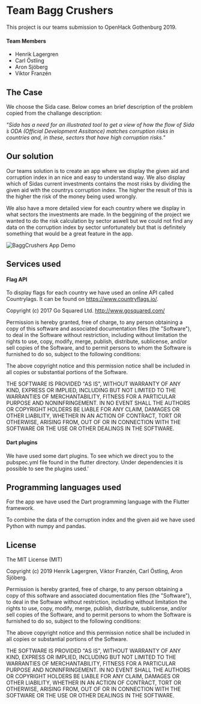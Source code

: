 # Team Bagg Crushers
This project is our teams submission to OpenHack Gothenburg 2019. 

#### Team Members
- Henrik Lagergren
- Carl Östling
- Aron Sjöberg
- Viktor Franzén

## The Case
We choose the Sida case. Below comes an brief description of the problem copied from
the challange description:

*"Sida has a need for an illustrated tool to get a view of how the flow of Sida ́s ODA (Official
 Development Assitance) matches corruption risks in countries and, in these, sectors that
 have high corruption risks."*

## Our solution
Our teams solution is to create an app where we display the given aid 
and corruption index in an nice and easy to understand way. We also display
 which of Sidas current investments contains the most risks by dividing 
 the given aid with the countrys corruption index. The higher the result of this
 is the higher the risk of the money being used wrongly.
 
 We also have a more detailed view for each country where we display in what
 sectors the investments are made. In the beggining of the project 
 we wanted to do the risk calculation by sector aswell but we could not find
 any data on the corruption index by sector unfortunately but that is definitely 
 something that would be a great feature in the app.
 
 ![BaggCrushers App Demo](https://media.giphy.com/media/cKsiqaLDBDnrM2dCMa/giphy.gif)
 
## Services used
#### Flag API
To display flags for each country we have used an online API called Countrylags.
It can be found on https://www.countryflags.io/.

Copyright (c) 2017 Go Squared Ltd. http://www.gosquared.com/

Permission is hereby granted, free of charge, to any person obtaining a copy of this software and associated documentation files (the "Software"), to deal in the Software without restriction, including without limitation the rights to use, copy, modify, merge, publish, distribute, sublicense, and/or sell copies of the Software, and to permit persons to whom the Software is furnished to do so, subject to the following conditions:

The above copyright notice and this permission notice shall be included in all copies or substantial portions of the Software.

THE SOFTWARE IS PROVIDED "AS IS", WITHOUT WARRANTY OF ANY KIND, EXPRESS OR IMPLIED, INCLUDING BUT NOT LIMITED TO THE WARRANTIES OF MERCHANTABILITY, FITNESS FOR A PARTICULAR PURPOSE AND NONINFRINGEMENT. IN NO EVENT SHALL THE AUTHORS OR COPYRIGHT HOLDERS BE LIABLE FOR ANY CLAIM, DAMAGES OR OTHER LIABILITY, WHETHER IN AN ACTION OF CONTRACT, TORT OR OTHERWISE, ARISING FROM, OUT OF OR IN CONNECTION WITH THE SOFTWARE OR THE USE OR OTHER DEALINGS IN THE SOFTWARE.

#### Dart plugins
We have used some dart plugins. To see which we direct you to the pubspec.yml file
found in the flutter directory. Under dependencies it is possible to see the plugins used.'

## Programming languages used
For the app we have used the Dart programming language with the Flutter 
framework.

To combine the data of the corruption index and the given aid we have used Python
with numpy and pandas.


## License
The MIT License (MIT)

Copyright (c) 2019 Henrik Lagergren, Viktor Franzén, Carl Östling, Aron Sjöberg.

Permission is hereby granted, free of charge, to any person obtaining a copy of this software and associated documentation files (the "Software"), to deal in the Software without restriction, including without limitation the rights to use, copy, modify, merge, publish, distribute, sublicense, and/or sell copies of the Software, and to permit persons to whom the Software is furnished to do so, subject to the following conditions:

The above copyright notice and this permission notice shall be included in all copies or substantial portions of the Software.

THE SOFTWARE IS PROVIDED "AS IS", WITHOUT WARRANTY OF ANY KIND, EXPRESS OR IMPLIED, INCLUDING BUT NOT LIMITED TO THE WARRANTIES OF MERCHANTABILITY, FITNESS FOR A PARTICULAR PURPOSE AND NONINFRINGEMENT. IN NO EVENT SHALL THE AUTHORS OR COPYRIGHT HOLDERS BE LIABLE FOR ANY CLAIM, DAMAGES OR OTHER LIABILITY, WHETHER IN AN ACTION OF CONTRACT, TORT OR OTHERWISE, ARISING FROM, OUT OF OR IN CONNECTION WITH THE SOFTWARE OR THE USE OR OTHER DEALINGS IN THE SOFTWARE.
